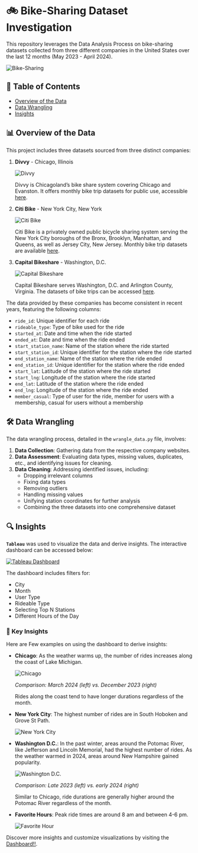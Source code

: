 # 🚲 Bike-Sharing Dataset Investigation

This repository leverages the Data Analysis Process on bike-sharing datasets collected from three different companies in the United States over the last 12 months (May 2023 - April 2024).

![Bike-Sharing](assets/logos.png)

## 📑 Table of Contents
- [Overview of the Data](#overview)
- [Data Wrangling](#wrangling)
- [Insights](#insights)

<a id='overview'></a>
## 📊 Overview of the Data

This project includes three datasets sourced from three distinct companies:

1. **Divvy** - Chicago, Illinois

   ![Divvy](assets/Divvy.jpg)

   Divvy is Chicagoland’s bike share system covering Chicago and Evanston. It offers monthly bike trip datasets for public use, accessible [here](https://divvybikes.com/system-data).

2. **Citi Bike** - New York City, New York

   ![Citi Bike](assets/citibike.jpg)

   Citi Bike is a privately owned public bicycle sharing system serving the New York City boroughs of the Bronx, Brooklyn, Manhattan, and Queens, as well as Jersey City, New Jersey. Monthly bike trip datasets are available [here](https://www.citibikenyc.com/system-data).

3. **Capital Bikeshare** - Washington, D.C.

   ![Capital Bikeshare](assets/capital_bikeshare.jpg)

   Capital Bikeshare serves Washington, D.C. and Arlington County, Virginia. The datasets of bike trips can be accessed [here](https://www.capitalbikeshare.com/system-data).

The data provided by these companies has become consistent in recent years, featuring the following columns:

- `ride_id`: Unique identifier for each ride
- `rideable_type`: Type of bike used for the ride
- `started_at`: Date and time when the ride started
- `ended_at`: Date and time when the ride ended
- `start_station_name`: Name of the station where the ride started
- `start_station_id`: Unique identifier for the station where the ride started
- `end_station_name`: Name of the station where the ride ended
- `end_station_id`: Unique identifier for the station where the ride ended
- `start_lat`: Latitude of the station where the ride started
- `start_lng`: Longitude of the station where the ride started
- `end_lat`: Latitude of the station where the ride ended
- `end_lng`: Longitude of the station where the ride ended
- `member_casual`: Type of user for the ride, member for users with a membership, casual for users without a membership

<a id='wrangling'></a>
## 🛠️ Data Wrangling

The data wrangling process, detailed in the `wrangle_data.py` file, involves:

1. **Data Collection**: Gathering data from the respective company websites.
2. **Data Assessment**: Evaluating data types, missing values, duplicates, etc., and identifying issues for cleaning.
3. **Data Cleaning**: Addressing identified issues, including:
   - Dropping irrelevant columns
   - Fixing data types
   - Removing outliers
   - Handling missing values
   - Unifying station coordinates for further analysis
   - Combining the three datasets into one comprehensive dataset

<a id='insights'></a>
## 🔍 Insights

**`Tableau`** was used to visualize the data and derive insights. The interactive dashboard can be accessed below:

[![Tableau Dashboard](assets/Dashboard.png)](https://public.tableau.com/views/Bike-ShareDatasetsAnalysis/Statistics?:language=en-US&:sid=&:display_count=n&:origin=viz_share_link)

The dashboard includes filters for:
- City
- Month
- User Type
- Rideable Type
- Selecting Top N Stations
- Different Hours of the Day

### 🌟 Key Insights

Here are Few examples on using the dashboard to derive insights:

- **Chicago**: As the weather warms up, the number of rides increases along the coast of Lake Michigan.
  
  ![Chicago](assets/insight1.png)
  
  *Comparison: March 2024 (left) vs. December 2023 (right)*

  Rides along the coast tend to have longer durations regardless of the month.

- **New York City**: The highest number of rides are in South Hoboken and Grove St Path.
  
  ![New York City](assets/insight2.png)

- **Washington D.C.**: In the past winter, areas around the Potomac River, like Jefferson and Lincoln Memorial, had the highest number of rides. As the weather warmed in 2024, areas around New Hampshire gained popularity.
  
  ![Washington D.C.](assets/insight3.png)
  
  *Comparison: Late 2023 (left) vs. early 2024 (right)*

  Similar to Chicago, ride durations are generally higher around the Potomac River regardless of the month.

- **Favorite Hours**: Peak ride times are around 8 am and between 4-6 pm.

  ![Favorite Hour](assets/insight4.png)

Discover more insights and customize visualizations by visiting the [Dashboard!!](https://public.tableau.com/views/Bike-ShareDatasetsAnalysis/Statistics?:language=en-US&:sid=&:display_count=n&:origin=viz_share_link).
